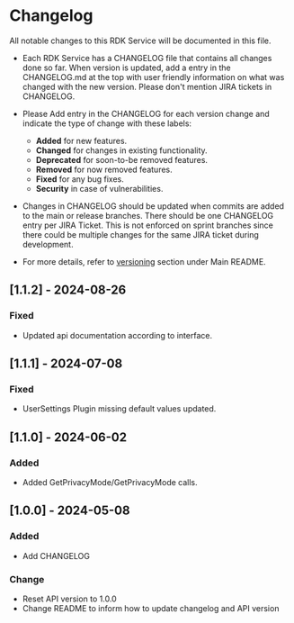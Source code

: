 # Changelog

All notable changes to this RDK Service will be documented in this file.

* Each RDK Service has a CHANGELOG file that contains all changes done so far. When version is updated, add a entry in the CHANGELOG.md at the top with user friendly information on what was changed with the new version. Please don't mention JIRA tickets in CHANGELOG.

* Please Add entry in the CHANGELOG for each version change and indicate the type of change with these labels:
    * **Added** for new features.
    * **Changed** for changes in existing functionality.
    * **Deprecated** for soon-to-be removed features.
    * **Removed** for now removed features.
    * **Fixed** for any bug fixes.
    * **Security** in case of vulnerabilities.

* Changes in CHANGELOG should be updated when commits are added to the main or release branches. There should be one CHANGELOG entry per JIRA Ticket. This is not enforced on sprint branches since there could be multiple changes for the same JIRA ticket during development.

* For more details, refer to [versioning](https://github.com/rdkcentral/rdkservices#versioning) section under Main README.


## [1.1.2] - 2024-08-26
### Fixed
- Updated api documentation according to interface.

## [1.1.1] - 2024-07-08
### Fixed
- UserSettings Plugin missing default values updated.

## [1.1.0] - 2024-06-02
### Added
- Added GetPrivacyMode/GetPrivacyMode calls.

## [1.0.0] - 2024-05-08
### Added
- Add CHANGELOG

### Change
- Reset API version to 1.0.0
- Change README to inform how to update changelog and API version
